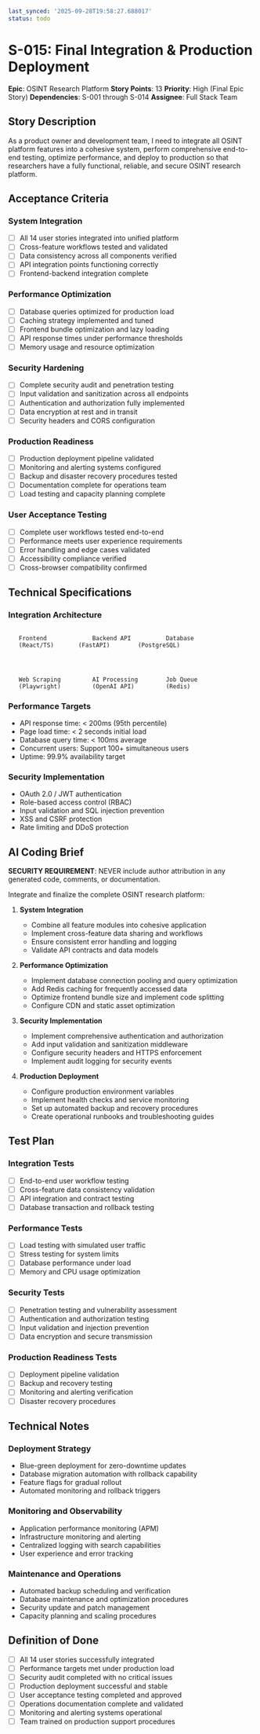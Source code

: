 ```yaml
last_synced: '2025-09-28T19:58:27.688017'
status: todo
```

# S-015: Final Integration & Production Deployment

**Epic**: OSINT Research Platform
**Story Points**: 13
**Priority**: High (Final Epic Story)
**Dependencies**: S-001 through S-014
**Assignee**: Full Stack Team

## Story Description

As a product owner and development team, I need to integrate all OSINT platform features into a cohesive system, perform comprehensive end-to-end testing, optimize performance, and deploy to production so that researchers have a fully functional, reliable, and secure OSINT research platform.

## Acceptance Criteria

### System Integration
- [ ] All 14 user stories integrated into unified platform
- [ ] Cross-feature workflows tested and validated
- [ ] Data consistency across all components verified
- [ ] API integration points functioning correctly
- [ ] Frontend-backend integration complete

### Performance Optimization
- [ ] Database queries optimized for production load
- [ ] Caching strategy implemented and tuned
- [ ] Frontend bundle optimization and lazy loading
- [ ] API response times under performance thresholds
- [ ] Memory usage and resource optimization

### Security Hardening
- [ ] Complete security audit and penetration testing
- [ ] Input validation and sanitization across all endpoints
- [ ] Authentication and authorization fully implemented
- [ ] Data encryption at rest and in transit
- [ ] Security headers and CORS configuration

### Production Readiness
- [ ] Production deployment pipeline validated
- [ ] Monitoring and alerting systems configured
- [ ] Backup and disaster recovery procedures tested
- [ ] Documentation complete for operations team
- [ ] Load testing and capacity planning complete

### User Acceptance Testing
- [ ] Complete user workflows tested end-to-end
- [ ] Performance meets user experience requirements
- [ ] Error handling and edge cases validated
- [ ] Accessibility compliance verified
- [ ] Cross-browser compatibility confirmed

## Technical Specifications

### Integration Architecture
```

   Frontend             Backend API          Database
   (React/TS)       (FastAPI)        (PostgreSQL)




   Web Scraping         AI Processing        Job Queue
   (Playwright)         (OpenAI API)         (Redis)

```

### Performance Targets
- API response time: < 200ms (95th percentile)
- Page load time: < 2 seconds initial load
- Database query time: < 100ms average
- Concurrent users: Support 100+ simultaneous users
- Uptime: 99.9% availability target

### Security Implementation
- OAuth 2.0 / JWT authentication
- Role-based access control (RBAC)
- Input validation and SQL injection prevention
- XSS and CSRF protection
- Rate limiting and DDoS protection

## AI Coding Brief

**SECURITY REQUIREMENT**: NEVER include author attribution in any generated code, comments, or documentation.

Integrate and finalize the complete OSINT research platform:

1. **System Integration**
   - Combine all feature modules into cohesive application
   - Implement cross-feature data sharing and workflows
   - Ensure consistent error handling and logging
   - Validate API contracts and data models

2. **Performance Optimization**
   - Implement database connection pooling and query optimization
   - Add Redis caching for frequently accessed data
   - Optimize frontend bundle size and implement code splitting
   - Configure CDN and static asset optimization

3. **Security Implementation**
   - Implement comprehensive authentication and authorization
   - Add input validation and sanitization middleware
   - Configure security headers and HTTPS enforcement
   - Implement audit logging for security events

4. **Production Deployment**
   - Configure production environment variables
   - Implement health checks and service monitoring
   - Set up automated backup and recovery procedures
   - Create operational runbooks and troubleshooting guides

## Test Plan

### Integration Tests
- [ ] End-to-end user workflow testing
- [ ] Cross-feature data consistency validation
- [ ] API integration and contract testing
- [ ] Database transaction and rollback testing

### Performance Tests
- [ ] Load testing with simulated user traffic
- [ ] Stress testing for system limits
- [ ] Database performance under load
- [ ] Memory and CPU usage optimization

### Security Tests
- [ ] Penetration testing and vulnerability assessment
- [ ] Authentication and authorization testing
- [ ] Input validation and injection prevention
- [ ] Data encryption and secure transmission

### Production Readiness Tests
- [ ] Deployment pipeline validation
- [ ] Backup and recovery testing
- [ ] Monitoring and alerting verification
- [ ] Disaster recovery procedures

## Technical Notes

### Deployment Strategy
- Blue-green deployment for zero-downtime updates
- Database migration automation with rollback capability
- Feature flags for gradual rollout
- Automated monitoring and rollback triggers

### Monitoring and Observability
- Application performance monitoring (APM)
- Infrastructure monitoring and alerting
- Centralized logging with search capabilities
- User experience and error tracking

### Maintenance and Operations
- Automated backup scheduling and verification
- Database maintenance and optimization procedures
- Security update and patch management
- Capacity planning and scaling procedures

## Definition of Done
- [ ] All 14 user stories successfully integrated
- [ ] Performance targets met under production load
- [ ] Security audit completed with no critical issues
- [ ] Production deployment successful and stable
- [ ] User acceptance testing completed and approved
- [ ] Operations documentation complete and validated
- [ ] Monitoring and alerting systems operational
- [ ] Team trained on production support procedures
